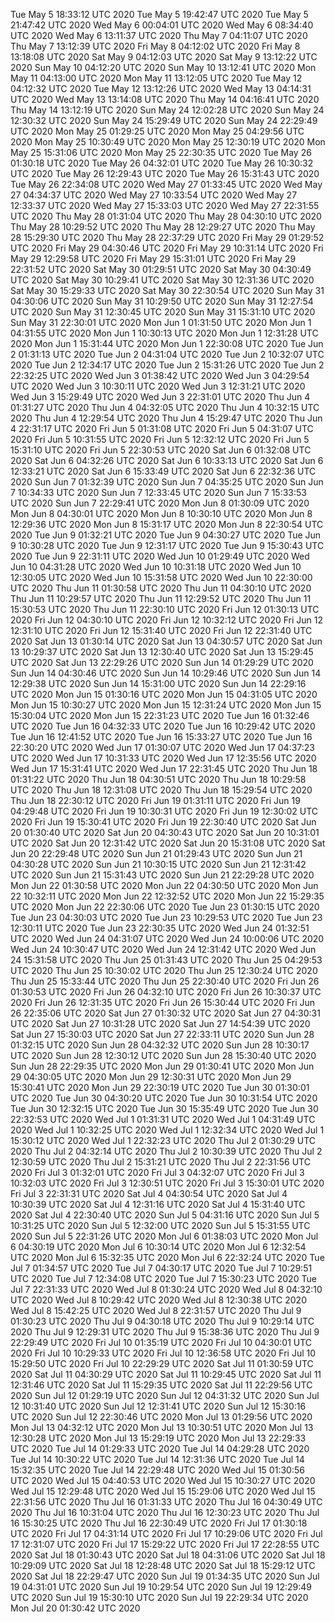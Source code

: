 Tue May  5 18:33:12 UTC 2020
Tue May  5 19:42:47 UTC 2020
Tue May  5 21:47:42 UTC 2020
Wed May  6 00:04:01 UTC 2020
Wed May  6 08:34:40 UTC 2020
Wed May  6 13:11:37 UTC 2020
Thu May  7 04:11:07 UTC 2020
Thu May  7 13:12:39 UTC 2020
Fri May  8 04:12:02 UTC 2020
Fri May  8 13:18:08 UTC 2020
Sat May  9 04:12:03 UTC 2020
Sat May  9 13:12:22 UTC 2020
Sun May 10 04:12:20 UTC 2020
Sun May 10 13:12:41 UTC 2020
Mon May 11 04:13:00 UTC 2020
Mon May 11 13:12:05 UTC 2020
Tue May 12 04:12:32 UTC 2020
Tue May 12 13:12:26 UTC 2020
Wed May 13 04:14:31 UTC 2020
Wed May 13 13:14:08 UTC 2020
Thu May 14 04:16:41 UTC 2020
Thu May 14 13:12:19 UTC 2020
Sun May 24 12:02:28 UTC 2020
Sun May 24 12:30:32 UTC 2020
Sun May 24 15:29:49 UTC 2020
Sun May 24 22:29:49 UTC 2020
Mon May 25 01:29:25 UTC 2020
Mon May 25 04:29:56 UTC 2020
Mon May 25 10:30:49 UTC 2020
Mon May 25 12:30:19 UTC 2020
Mon May 25 15:31:06 UTC 2020
Mon May 25 22:30:35 UTC 2020
Tue May 26 01:30:18 UTC 2020
Tue May 26 04:32:01 UTC 2020
Tue May 26 10:30:32 UTC 2020
Tue May 26 12:29:43 UTC 2020
Tue May 26 15:31:43 UTC 2020
Tue May 26 22:34:08 UTC 2020
Wed May 27 01:33:45 UTC 2020
Wed May 27 04:34:37 UTC 2020
Wed May 27 10:33:54 UTC 2020
Wed May 27 12:33:37 UTC 2020
Wed May 27 15:33:03 UTC 2020
Wed May 27 22:31:55 UTC 2020
Thu May 28 01:31:04 UTC 2020
Thu May 28 04:30:10 UTC 2020
Thu May 28 10:29:52 UTC 2020
Thu May 28 12:29:27 UTC 2020
Thu May 28 15:29:30 UTC 2020
Thu May 28 22:37:29 UTC 2020
Fri May 29 01:29:52 UTC 2020
Fri May 29 04:30:46 UTC 2020
Fri May 29 10:31:14 UTC 2020
Fri May 29 12:29:58 UTC 2020
Fri May 29 15:31:01 UTC 2020
Fri May 29 22:31:52 UTC 2020
Sat May 30 01:29:51 UTC 2020
Sat May 30 04:30:49 UTC 2020
Sat May 30 10:29:41 UTC 2020
Sat May 30 12:31:36 UTC 2020
Sat May 30 15:29:33 UTC 2020
Sat May 30 22:30:54 UTC 2020
Sun May 31 04:30:06 UTC 2020
Sun May 31 10:29:50 UTC 2020
Sun May 31 12:27:54 UTC 2020
Sun May 31 12:30:45 UTC 2020
Sun May 31 15:31:10 UTC 2020
Sun May 31 22:30:01 UTC 2020
Mon Jun  1 01:31:50 UTC 2020
Mon Jun  1 04:31:55 UTC 2020
Mon Jun  1 10:30:13 UTC 2020
Mon Jun  1 12:31:28 UTC 2020
Mon Jun  1 15:31:44 UTC 2020
Mon Jun  1 22:30:08 UTC 2020
Tue Jun  2 01:31:13 UTC 2020
Tue Jun  2 04:31:04 UTC 2020
Tue Jun  2 10:32:07 UTC 2020
Tue Jun  2 12:34:17 UTC 2020
Tue Jun  2 15:31:26 UTC 2020
Tue Jun  2 22:32:25 UTC 2020
Wed Jun  3 01:38:42 UTC 2020
Wed Jun  3 04:29:54 UTC 2020
Wed Jun  3 10:30:11 UTC 2020
Wed Jun  3 12:31:21 UTC 2020
Wed Jun  3 15:29:49 UTC 2020
Wed Jun  3 22:31:01 UTC 2020
Thu Jun  4 01:31:27 UTC 2020
Thu Jun  4 04:32:05 UTC 2020
Thu Jun  4 10:32:15 UTC 2020
Thu Jun  4 12:29:54 UTC 2020
Thu Jun  4 15:29:47 UTC 2020
Thu Jun  4 22:31:17 UTC 2020
Fri Jun  5 01:31:08 UTC 2020
Fri Jun  5 04:31:07 UTC 2020
Fri Jun  5 10:31:55 UTC 2020
Fri Jun  5 12:32:12 UTC 2020
Fri Jun  5 15:31:10 UTC 2020
Fri Jun  5 22:30:53 UTC 2020
Sat Jun  6 01:32:08 UTC 2020
Sat Jun  6 04:32:26 UTC 2020
Sat Jun  6 10:33:13 UTC 2020
Sat Jun  6 12:33:21 UTC 2020
Sat Jun  6 15:33:49 UTC 2020
Sat Jun  6 22:32:36 UTC 2020
Sun Jun  7 01:32:39 UTC 2020
Sun Jun  7 04:35:25 UTC 2020
Sun Jun  7 10:34:33 UTC 2020
Sun Jun  7 12:33:45 UTC 2020
Sun Jun  7 15:33:53 UTC 2020
Sun Jun  7 22:29:41 UTC 2020
Mon Jun  8 01:30:09 UTC 2020
Mon Jun  8 04:30:01 UTC 2020
Mon Jun  8 10:30:10 UTC 2020
Mon Jun  8 12:29:36 UTC 2020
Mon Jun  8 15:31:17 UTC 2020
Mon Jun  8 22:30:54 UTC 2020
Tue Jun  9 01:32:21 UTC 2020
Tue Jun  9 04:30:27 UTC 2020
Tue Jun  9 10:30:28 UTC 2020
Tue Jun  9 12:31:17 UTC 2020
Tue Jun  9 15:30:43 UTC 2020
Tue Jun  9 22:31:11 UTC 2020
Wed Jun 10 01:29:49 UTC 2020
Wed Jun 10 04:31:28 UTC 2020
Wed Jun 10 10:31:18 UTC 2020
Wed Jun 10 12:30:05 UTC 2020
Wed Jun 10 15:31:58 UTC 2020
Wed Jun 10 22:30:00 UTC 2020
Thu Jun 11 01:30:58 UTC 2020
Thu Jun 11 04:30:10 UTC 2020
Thu Jun 11 10:29:57 UTC 2020
Thu Jun 11 12:29:52 UTC 2020
Thu Jun 11 15:30:53 UTC 2020
Thu Jun 11 22:30:10 UTC 2020
Fri Jun 12 01:30:13 UTC 2020
Fri Jun 12 04:30:10 UTC 2020
Fri Jun 12 10:32:12 UTC 2020
Fri Jun 12 12:31:10 UTC 2020
Fri Jun 12 15:31:40 UTC 2020
Fri Jun 12 22:31:40 UTC 2020
Sat Jun 13 01:30:14 UTC 2020
Sat Jun 13 04:30:57 UTC 2020
Sat Jun 13 10:29:37 UTC 2020
Sat Jun 13 12:30:40 UTC 2020
Sat Jun 13 15:29:45 UTC 2020
Sat Jun 13 22:29:26 UTC 2020
Sun Jun 14 01:29:29 UTC 2020
Sun Jun 14 04:30:46 UTC 2020
Sun Jun 14 10:29:46 UTC 2020
Sun Jun 14 12:29:38 UTC 2020
Sun Jun 14 15:31:00 UTC 2020
Sun Jun 14 22:29:16 UTC 2020
Mon Jun 15 01:30:16 UTC 2020
Mon Jun 15 04:31:05 UTC 2020
Mon Jun 15 10:30:27 UTC 2020
Mon Jun 15 12:31:24 UTC 2020
Mon Jun 15 15:30:04 UTC 2020
Mon Jun 15 22:31:23 UTC 2020
Tue Jun 16 01:32:46 UTC 2020
Tue Jun 16 04:32:33 UTC 2020
Tue Jun 16 10:29:42 UTC 2020
Tue Jun 16 12:41:52 UTC 2020
Tue Jun 16 15:33:27 UTC 2020
Tue Jun 16 22:30:20 UTC 2020
Wed Jun 17 01:30:07 UTC 2020
Wed Jun 17 04:37:23 UTC 2020
Wed Jun 17 10:31:33 UTC 2020
Wed Jun 17 12:35:56 UTC 2020
Wed Jun 17 15:31:41 UTC 2020
Wed Jun 17 22:31:45 UTC 2020
Thu Jun 18 01:31:22 UTC 2020
Thu Jun 18 04:30:51 UTC 2020
Thu Jun 18 10:29:58 UTC 2020
Thu Jun 18 12:31:08 UTC 2020
Thu Jun 18 15:29:54 UTC 2020
Thu Jun 18 22:30:12 UTC 2020
Fri Jun 19 01:31:11 UTC 2020
Fri Jun 19 04:29:48 UTC 2020
Fri Jun 19 10:30:31 UTC 2020
Fri Jun 19 12:30:02 UTC 2020
Fri Jun 19 15:30:41 UTC 2020
Fri Jun 19 22:30:40 UTC 2020
Sat Jun 20 01:30:40 UTC 2020
Sat Jun 20 04:30:43 UTC 2020
Sat Jun 20 10:31:01 UTC 2020
Sat Jun 20 12:31:42 UTC 2020
Sat Jun 20 15:31:08 UTC 2020
Sat Jun 20 22:29:48 UTC 2020
Sun Jun 21 01:29:43 UTC 2020
Sun Jun 21 04:30:28 UTC 2020
Sun Jun 21 10:30:15 UTC 2020
Sun Jun 21 12:31:42 UTC 2020
Sun Jun 21 15:31:43 UTC 2020
Sun Jun 21 22:29:28 UTC 2020
Mon Jun 22 01:30:58 UTC 2020
Mon Jun 22 04:30:50 UTC 2020
Mon Jun 22 10:32:11 UTC 2020
Mon Jun 22 12:32:52 UTC 2020
Mon Jun 22 15:29:35 UTC 2020
Mon Jun 22 22:30:06 UTC 2020
Tue Jun 23 01:30:15 UTC 2020
Tue Jun 23 04:30:03 UTC 2020
Tue Jun 23 10:29:53 UTC 2020
Tue Jun 23 12:30:11 UTC 2020
Tue Jun 23 22:30:35 UTC 2020
Wed Jun 24 01:32:51 UTC 2020
Wed Jun 24 04:31:07 UTC 2020
Wed Jun 24 10:00:06 UTC 2020
Wed Jun 24 10:30:47 UTC 2020
Wed Jun 24 12:31:42 UTC 2020
Wed Jun 24 15:31:58 UTC 2020
Thu Jun 25 01:31:43 UTC 2020
Thu Jun 25 04:29:53 UTC 2020
Thu Jun 25 10:30:02 UTC 2020
Thu Jun 25 12:30:24 UTC 2020
Thu Jun 25 15:33:44 UTC 2020
Thu Jun 25 22:30:40 UTC 2020
Fri Jun 26 01:30:53 UTC 2020
Fri Jun 26 04:32:10 UTC 2020
Fri Jun 26 10:30:37 UTC 2020
Fri Jun 26 12:31:35 UTC 2020
Fri Jun 26 15:30:44 UTC 2020
Fri Jun 26 22:35:06 UTC 2020
Sat Jun 27 01:30:32 UTC 2020
Sat Jun 27 04:30:31 UTC 2020
Sat Jun 27 10:31:28 UTC 2020
Sat Jun 27 14:54:39 UTC 2020
Sat Jun 27 15:30:03 UTC 2020
Sat Jun 27 22:33:11 UTC 2020
Sun Jun 28 01:32:15 UTC 2020
Sun Jun 28 04:32:32 UTC 2020
Sun Jun 28 10:30:17 UTC 2020
Sun Jun 28 12:30:12 UTC 2020
Sun Jun 28 15:30:40 UTC 2020
Sun Jun 28 22:29:35 UTC 2020
Mon Jun 29 01:30:41 UTC 2020
Mon Jun 29 04:30:05 UTC 2020
Mon Jun 29 12:30:31 UTC 2020
Mon Jun 29 15:30:41 UTC 2020
Mon Jun 29 22:30:19 UTC 2020
Tue Jun 30 01:30:01 UTC 2020
Tue Jun 30 04:30:20 UTC 2020
Tue Jun 30 10:31:54 UTC 2020
Tue Jun 30 12:32:15 UTC 2020
Tue Jun 30 15:35:49 UTC 2020
Tue Jun 30 22:32:53 UTC 2020
Wed Jul  1 01:31:31 UTC 2020
Wed Jul  1 04:31:49 UTC 2020
Wed Jul  1 10:32:25 UTC 2020
Wed Jul  1 12:32:34 UTC 2020
Wed Jul  1 15:30:12 UTC 2020
Wed Jul  1 22:32:23 UTC 2020
Thu Jul  2 01:30:29 UTC 2020
Thu Jul  2 04:32:14 UTC 2020
Thu Jul  2 10:30:39 UTC 2020
Thu Jul  2 12:30:59 UTC 2020
Thu Jul  2 15:31:21 UTC 2020
Thu Jul  2 22:31:56 UTC 2020
Fri Jul  3 01:32:01 UTC 2020
Fri Jul  3 04:32:07 UTC 2020
Fri Jul  3 10:32:03 UTC 2020
Fri Jul  3 12:30:51 UTC 2020
Fri Jul  3 15:30:01 UTC 2020
Fri Jul  3 22:31:31 UTC 2020
Sat Jul  4 04:30:54 UTC 2020
Sat Jul  4 10:30:39 UTC 2020
Sat Jul  4 12:31:16 UTC 2020
Sat Jul  4 15:31:40 UTC 2020
Sat Jul  4 22:30:40 UTC 2020
Sun Jul  5 04:31:16 UTC 2020
Sun Jul  5 10:31:25 UTC 2020
Sun Jul  5 12:32:00 UTC 2020
Sun Jul  5 15:31:55 UTC 2020
Sun Jul  5 22:31:26 UTC 2020
Mon Jul  6 01:38:03 UTC 2020
Mon Jul  6 04:30:19 UTC 2020
Mon Jul  6 10:30:14 UTC 2020
Mon Jul  6 12:32:54 UTC 2020
Mon Jul  6 15:32:35 UTC 2020
Mon Jul  6 22:32:24 UTC 2020
Tue Jul  7 01:34:57 UTC 2020
Tue Jul  7 04:30:17 UTC 2020
Tue Jul  7 10:29:51 UTC 2020
Tue Jul  7 12:34:08 UTC 2020
Tue Jul  7 15:30:23 UTC 2020
Tue Jul  7 22:31:33 UTC 2020
Wed Jul  8 01:30:24 UTC 2020
Wed Jul  8 04:32:10 UTC 2020
Wed Jul  8 10:29:42 UTC 2020
Wed Jul  8 12:30:38 UTC 2020
Wed Jul  8 15:42:25 UTC 2020
Wed Jul  8 22:31:57 UTC 2020
Thu Jul  9 01:30:23 UTC 2020
Thu Jul  9 04:30:18 UTC 2020
Thu Jul  9 10:29:14 UTC 2020
Thu Jul  9 12:29:31 UTC 2020
Thu Jul  9 15:38:36 UTC 2020
Thu Jul  9 22:29:49 UTC 2020
Fri Jul 10 01:35:19 UTC 2020
Fri Jul 10 04:30:01 UTC 2020
Fri Jul 10 10:29:33 UTC 2020
Fri Jul 10 12:36:58 UTC 2020
Fri Jul 10 15:29:50 UTC 2020
Fri Jul 10 22:29:29 UTC 2020
Sat Jul 11 01:30:59 UTC 2020
Sat Jul 11 04:30:29 UTC 2020
Sat Jul 11 10:29:45 UTC 2020
Sat Jul 11 12:31:46 UTC 2020
Sat Jul 11 15:29:35 UTC 2020
Sat Jul 11 22:29:56 UTC 2020
Sun Jul 12 01:29:19 UTC 2020
Sun Jul 12 04:31:32 UTC 2020
Sun Jul 12 10:31:40 UTC 2020
Sun Jul 12 12:31:41 UTC 2020
Sun Jul 12 15:30:16 UTC 2020
Sun Jul 12 22:30:46 UTC 2020
Mon Jul 13 01:29:56 UTC 2020
Mon Jul 13 04:32:12 UTC 2020
Mon Jul 13 10:30:51 UTC 2020
Mon Jul 13 12:30:28 UTC 2020
Mon Jul 13 15:29:19 UTC 2020
Mon Jul 13 22:29:33 UTC 2020
Tue Jul 14 01:29:33 UTC 2020
Tue Jul 14 04:29:28 UTC 2020
Tue Jul 14 10:30:22 UTC 2020
Tue Jul 14 12:31:36 UTC 2020
Tue Jul 14 15:32:35 UTC 2020
Tue Jul 14 22:29:48 UTC 2020
Wed Jul 15 01:30:56 UTC 2020
Wed Jul 15 04:40:53 UTC 2020
Wed Jul 15 10:30:27 UTC 2020
Wed Jul 15 12:29:48 UTC 2020
Wed Jul 15 15:29:06 UTC 2020
Wed Jul 15 22:31:56 UTC 2020
Thu Jul 16 01:31:33 UTC 2020
Thu Jul 16 04:30:49 UTC 2020
Thu Jul 16 10:31:04 UTC 2020
Thu Jul 16 12:30:23 UTC 2020
Thu Jul 16 15:30:25 UTC 2020
Thu Jul 16 22:30:49 UTC 2020
Fri Jul 17 01:30:18 UTC 2020
Fri Jul 17 04:31:14 UTC 2020
Fri Jul 17 10:29:06 UTC 2020
Fri Jul 17 12:31:07 UTC 2020
Fri Jul 17 15:29:22 UTC 2020
Fri Jul 17 22:28:55 UTC 2020
Sat Jul 18 01:30:43 UTC 2020
Sat Jul 18 04:31:06 UTC 2020
Sat Jul 18 10:29:09 UTC 2020
Sat Jul 18 12:28:48 UTC 2020
Sat Jul 18 15:29:12 UTC 2020
Sat Jul 18 22:29:47 UTC 2020
Sun Jul 19 01:34:35 UTC 2020
Sun Jul 19 04:31:01 UTC 2020
Sun Jul 19 10:29:54 UTC 2020
Sun Jul 19 12:29:49 UTC 2020
Sun Jul 19 15:30:10 UTC 2020
Sun Jul 19 22:29:34 UTC 2020
Mon Jul 20 01:30:42 UTC 2020
